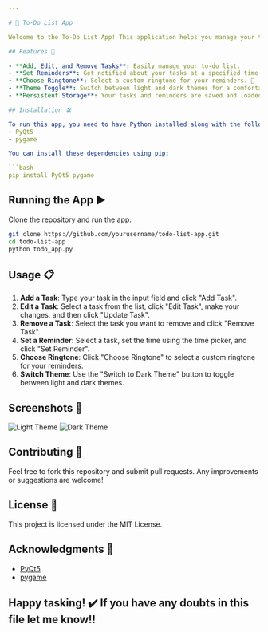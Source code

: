 ```yaml
---

# 📝 To-Do List App

Welcome to the To-Do List App! This application helps you manage your tasks efficiently with reminders and customizable themes. 🎨

## Features 🌟

- **Add, Edit, and Remove Tasks**: Easily manage your to-do list.
- **Set Reminders**: Get notified about your tasks at a specified time. ⏰
- **Choose Ringtone**: Select a custom ringtone for your reminders. 🎵
- **Theme Toggle**: Switch between light and dark themes for a comfortable viewing experience. 🌞🌚
- **Persistent Storage**: Your tasks and reminders are saved and loaded automatically. 💾

## Installation 🛠️

To run this app, you need to have Python installed along with the following dependencies:
- PyQt5
- pygame

You can install these dependencies using pip:

```bash
pip install PyQt5 pygame
```

## Running the App ▶️

Clone the repository and run the app:

```bash
git clone https://github.com/yourusername/todo-list-app.git
cd todo-list-app
python todo_app.py
```

## Usage 📋

1. **Add a Task**: Type your task in the input field and click "Add Task".
2. **Edit a Task**: Select a task from the list, click "Edit Task", make your changes, and then click "Update Task".
3. **Remove a Task**: Select the task you want to remove and click "Remove Task".
4. **Set a Reminder**: Select a task, set the time using the time picker, and click "Set Reminder".
5. **Choose Ringtone**: Click "Choose Ringtone" to select a custom ringtone for your reminders.
6. **Switch Theme**: Use the "Switch to Dark Theme" button to toggle between light and dark themes.

## Screenshots 📸

![Light Theme](light_theme.png)
![Dark Theme](dark_theme.png)

## Contributing 🤝

Feel free to fork this repository and submit pull requests. Any improvements or suggestions are welcome!

## License 📄

This project is licensed under the MIT License.

## Acknowledgments 🙏

- [PyQt5](https://www.riverbankcomputing.com/software/pyqt/intro)
- [pygame](https://www.pygame.org/news)

Happy tasking! ✔️
If you have any doubts in this file let me know!!
---
```

